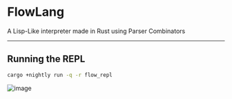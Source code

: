 # FlowLang
A Lisp-Like interpreter made in Rust using Parser Combinators

------
## Running the REPL

```sh
cargo +nightly run -q -r flow_repl
```

![image](https://user-images.githubusercontent.com/7469145/209837738-df8dd07a-09f5-42ec-8667-cdd5df213dfd.png)
